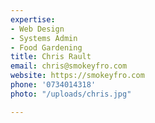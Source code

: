 ```yaml
---
expertise:
- Web Design
- Systems Admin
- Food Gardening
title: Chris Rault
email: chris@smokeyfro.com
website: https://smokeyfro.com
phone: '0734014318'
photo: "/uploads/chris.jpg"

---
```

